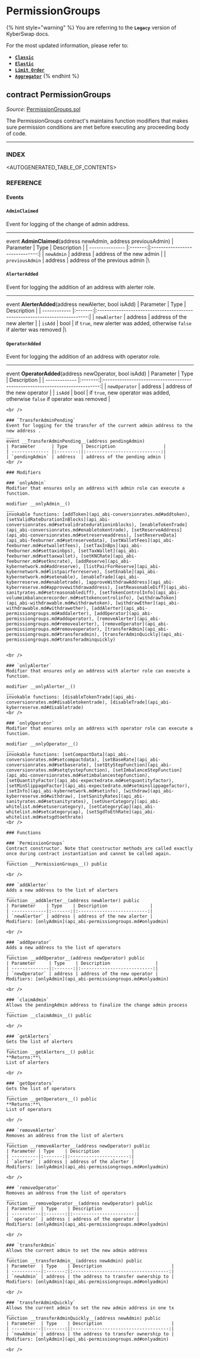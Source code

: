 # PermissionGroups

{% hint style="warning" %}
You are referring to the **`Legacy`** version of KyberSwap docs.

For the most updated information, please refer to:

* [**`Classic`**](../../../../liquidity-solutions/kyberswap-classic/)
* [**`Elastic`**](../../../../liquidity-solutions/kyberswap-elastic/)
* [**`Limit Order`**](../../../../kyberswap-solutions/limit-order/)
* [**`Aggregator`**](../../../../kyberswap-solutions/kyberswap-aggregator/)
{% endhint %}

## contract PermissionGroups

_Source_: [PermissionGroups.sol](https://github.com/KyberNetwork/smart-contracts/blob/master/contracts/sol4/PermissionGroups.sol)

The PermissionGroups contract's maintains function modifiers that makes sure permission conditions are met before executing any proceeding body of code.

***

### INDEX[​](https://docs.kyberswap.com/Legacy/api-abi/misc/api\_abi-permissiongroups#index) <a href="#index" id="index"></a>

\<AUTOGENERATED\_TABLE\_OF\_CONTENTS>

### REFERENCE[​](https://docs.kyberswap.com/Legacy/api-abi/misc/api\_abi-permissiongroups#reference) <a href="#reference" id="reference"></a>

#### Events[​](https://docs.kyberswap.com/Legacy/api-abi/misc/api\_abi-permissiongroups#events) <a href="#events" id="events"></a>

#### `AdminClaimed`[​](https://docs.kyberswap.com/Legacy/api-abi/misc/api\_abi-permissiongroups#adminclaimed) <a href="#adminclaimed" id="adminclaimed"></a>

Event for logging of the change of admin address.

***

event **AdminClaimed**(address newAdmin, address previousAdmin) | Parameter | Type | Description | | --------------- |:-------:|:------------------------------:| | `newAdmin` | address | address of the new admin | | `previousAdmin` | address | address of the previous admin |\


#### `AlerterAdded`[​](https://docs.kyberswap.com/Legacy/api-abi/misc/api\_abi-permissiongroups#alerteradded) <a href="#alerteradded" id="alerteradded"></a>

Event for logging the addition of an address with alerter role.

***

event **AlerterAdded**(address newAlerter, bool isAdd) | Parameter | Type | Description | | ------------ |:-------:|:--------------------------------------------------------------------------:| | `newAlerter` | address | address of the new alerter | | `isAdd` | bool | if `true`, new alerter was added, otherwise `false` if alerter was removed |\


#### `OperatorAdded`[​](https://docs.kyberswap.com/Legacy/api-abi/misc/api\_abi-permissiongroups#operatoradded) <a href="#operatoradded" id="operatoradded"></a>

Event for logging the addition of an address with operator role.

***

event **OperatorAdded**(address newOperator, bool isAdd) | Parameter | Type | Description | | ------------- |:-------:|:----------------------------------------------------------------------------:| | `newOperator` | address | address of the new operator | | `isAdd` | bool | if `true`, new operator was added, otherwise `false` if operator was removed |

```
<br />

### `TransferAdminPending`
Event for logging for the transfer of the current admin address to the new address .
___
event __TransferAdminPending__(address pendingAdmin)
| Parameter      | Type     | Description                  |
| -------------- |:--------:|:----------------------------:|
| `pendingAdmin` | address  | address of the pending admin |
<br />

### Modifiers

### `onlyAdmin`
Modifier that ensures only an address with admin role can execute a function.

modifier __onlyAdmin__()
___
invokable functions: [addToken](api_abi-conversionrates.md#addtoken), [setValidRateDurationInBlocks](api_abi-conversionrates.md#setvalidratedurationinblocks), [enableTokenTrade](api_abi-conversionrates.md#enabletokentrade), [setReserveAddress](api_abi-conversionrates.md#setreserveaddress), [setReserveData](api_abi-feeburner.md#setreservedata), [setWalletFees](api_abi-feeburner.md#setwalletfees), [setTaxInBps](api_abi-feeburner.md#settaxinbps), [setTaxWallet](api_abi-feeburner.md#settaxwallet), [setKNCRate](api_abi-feeburner.md#setkncrate), [addReserve](api_abi-kybernetwork.md#addreserve), [listPairForReserve](api_abi-kybernetwork.md#listpairforreserve), [setEnable](api_abi-kybernetwork.md#setenable), [enableTrade](api_abi-kyberreserve.md#enabletrade), [approveWithdrawAddress](api_abi-kyberreserve.md#approvewithdrawaddress), [setReasonableDiff](api_abi-sanityrates.md#setreasonablediff), [setTokenControlInfo](api_abi-volumeimbalancerecorder.md#settokencontrolinfo), [withdrawToken](api_abi-withdrawable.md#withdrawtoken), [withdrawEther](api_abi-withdrawable.md#withdrawether), [addAlerter](api_abi-permissiongroups.md#addalerter), [addOperator](api_abi-permissiongroups.md#addoperator), [removeAlerter](api_abi-permissiongroups.md#removealerter), [removeOperator](api_abi-permissiongroups.md#removeoperator), [transferAdmin](api_abi-permissiongroups.md#transferadmin), [transferAdminQuickly](api_abi-permissiongroups.md#transferadminquickly)


<br />

### `onlyAlerter`
Modifier that ensures only an address with alerter role can execute a function.

modifier __onlyAlerter__()
___
invokable functions: [disableTokenTrade](api_abi-conversionrates.md#disabletokentrade), [disableTrade](api_abi-kyberreserve.md#disabletrade)
<br />

### `onlyOperator`
Modifier that ensures only an address with operator role can execute a function.

modifier __onlyOperator__()
___
invokable functions: [setCompactData](api_abi-conversionrates.md#setcompactdata), [setBaseRate](api_abi-conversionrates.md#setbaserate), [setQtyStepFunction](api_abi-conversionrates.md#setqtystepfunction), [setImbalanceStepFunction](api_abi-conversionrates.md#setimbalancestepfunction), [setQuantityFactor](api_abi-expectedrate.md#setquantityfactor), [setMinSlippageFactor](api_abi-expectedrate.md#setminslippagefactor), [setInfo](api_abi-kybernetwork.md#setinfo), [withdraw](api_abi-kyberreserve.md#withdraw), [setSanityRates](api_abi-sanityrates.md#setsanityrates), [setUserCategory](api_abi-whitelist.md#setusercategory), [setCategoryCap](api_abi-whitelist.md#setcategorycap), [setSgdToEthRate](api_abi-whitelist.md#setsgdtoethrate)
<br />

### Functions

### `PermissionGroups`
Contract constructor. Note that constructor methods are called exactly once during contract instantiation and cannot be called again.
___
function __PermissionGroups__() public

<br />

### `addAlerter`
Adds a new address to the list of alerters
___
function __addAlerter__(address newAlerter) public
| Parameter    | Type    | Description                |
| -------------|:-------:|:--------------------------:|
| `newAlerter` | address | address of the new alerter |
Modifiers: [onlyAdmin](api_abi-permissiongroups.md#onlyadmin)

<br />

### `addOperator`
Adds a new address to the list of operators
___
function __addOperator__(address newOperator) public
| Parameter     | Type    | Description                 |
| --------------|:-------:|:---------------------------:|
| `newOperator` | address | address of the new operator |
Modifiers: [onlyAdmin](api_abi-permissiongroups.md#onlyadmin)

<br />

### `claimAdmin`
Allows the pendingAdmin address to finalize the change admin process
___
function __claimAdmin__() public

<br />

### `getAlerters`
Gets the list of alerters
___
function __getAlerters__() public
**Returns:**\
List of alerters

<br />

### `getOperators`
Gets the list of operators
___
function __getOperators__() public
**Returns:**\
List of operators

<br />

### `removeAlerter`
Removes an address from the list of alerters
___
function __removeAlerter__(address newOperator) public
| Parameter | Type    | Description            |
| ----------|:-------:|:----------------------:|
| `alerter` | address | address of the alerter |
Modifiers: [onlyAdmin](api_abi-permissiongroups.md#onlyadmin)

<br />

### `removeOperator`
Removes an address from the list of operators
___
function __removeOperator__(address newOperator) public
| Parameter  | Type    | Description             |
| -----------|:-------:|:-----------------------:|
| `operator` | address | address of the operator |
Modifiers: [onlyAdmin](api_abi-permissiongroups.md#onlyadmin)

<br />

### `transferAdmin`
Allows the current admin to set the new admin address
___
function __transferAdmin__(address newAdmin) public
| Parameter  | Type    | Description                          |
| -----------|:-------:|:------------------------------------:|
| `newAdmin` | address | the address to transfer ownership to |
Modifiers: [onlyAdmin](api_abi-permissiongroups.md#onlyadmin)

<br />

### `transferAdminQuickly`
Allows the current admin to set the new admin address in one tx
___
function __transferAdminQuickly__(address newAdmin) public
| Parameter  | Type    | Description                          |
| -----------|:-------:|:------------------------------------:|
| `newAdmin` | address | the address to transfer ownership to |
Modifiers: [onlyAdmin](api_abi-permissiongroups.md#onlyadmin)

<br />
```
